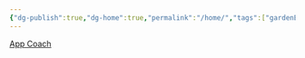 ```yaml
---
{"dg-publish":true,"dg-home":true,"permalink":"/home/","tags":["gardenEntry"],"dgPassFrontmatter":true}
---
```



[App Coach](/AppMobileCoachXamarin/Mission1)

